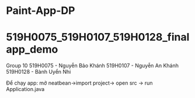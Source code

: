 # Paint-App-DP
# 519H0075_519H0107_519H0128_finalapp_demo
Group 10
519H0075 - Nguyễn Bảo Khánh
519H0107 - Nguyễn An Khánh
519H0128 - Bành Uyển Nhi

Để chạy app: mở neatbean->import project-> open src -> run Application.java
